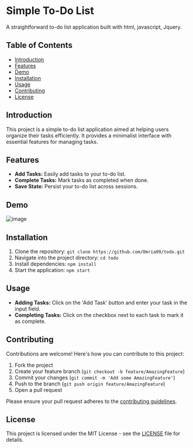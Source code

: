 # Simple To-Do List

A straightforward to-do list application built with html, javascript, Jquery.

## Table of Contents

- [Introduction](#introduction)
- [Features](#features)
- [Demo](#demo)
- [Installation](#installation)
- [Usage](#usage)
- [Contributing](#contributing)
- [License](#license)

## Introduction

This project is a simple to-do list application aimed at helping users organize their tasks efficiently. It provides a minimalist interface with essential features for managing tasks.

## Features

- **Add Tasks:** Easily add tasks to your to-do list.
- **Complete Tasks:** Mark tasks as completed when done.
- **Save State:** Persist your to-do list across sessions.

## Demo

![image](https://github.com/Omria09/todo/assets/53431803/55728e33-9c48-4cc6-8e84-6e176a269b92)


## Installation

1. Clone the repository: `git clone https://github.com/Omria09/todo.git`
2. Navigate into the project directory: `cd todo`
3. Install dependencies: `npm install`
4. Start the application: `npm start`

## Usage

- **Adding Tasks:** Click on the 'Add Task' button and enter your task in the input field.
- **Completing Tasks:** Click on the checkbox next to each task to mark it as complete.

## Contributing

Contributions are welcome! Here's how you can contribute to this project:

1. Fork the project
2. Create your feature branch (`git checkout -b feature/AmazingFeature`)
3. Commit your changes (`git commit -m 'Add some AmazingFeature'`)
4. Push to the branch (`git push origin feature/AmazingFeature`)
5. Open a pull request

Please ensure your pull request adheres to the [contributing guidelines](CONTRIBUTING.md).

## License

This project is licensed under the MIT License - see the [LICENSE](LICENSE) file for details.
